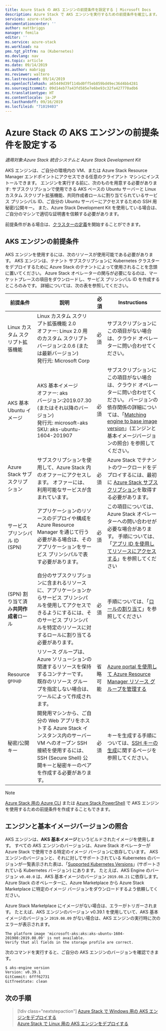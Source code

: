 ```yaml
---
title: Azure Stack の AKS エンジンの前提条件を設定する | Microsoft Docs
description: Azure Stack で AKS エンジンを実行するための前提条件を確立します。
services: azure-stack
documentationcenter: ''
author: mattbriggs
manager: femila
editor: ''
ms.service: azure-stack
ms.workload: na
pms.tgt_pltfrm: na (Kubernetes)
ms.devlang: nav
ms.topic: article
ms.date: 09/14/2019
ms.author: mabrigg
ms.reviewer: waltero
ms.lastreviewed: 09/14/2019
ms.openlocfilehash: a65449d39f114bd0ff5eb859bd49ec36d4bb4281
ms.sourcegitcommit: 09d14eb77a43fd585e7e6be93c32fa427770adb6
ms.translationtype: HT
ms.contentlocale: ja-JP
ms.lasthandoff: 09/16/2019
ms.locfileid: "71019403"
---
```

# <a name="set-up-the-prerequisites-for-the-aks-engine-on-azure-stack"></a>Azure Stack の AKS エンジンの前提条件を設定する

*適用対象:Azure Stack 統合システムと Azure Stack Development Kit*

AKS エンジンは、ご自分の環境内の VM、または Azure Stack Resource Manager エンドポイントにアクセスできる任意のクライアント マシンにインストールできます。 エンジンを実行する前に、次のものを用意する必要があります: サブスクリプションで使用できる AKS ベースの Ubuntu サーバーと Linux カスタム スクリプト拡張機能、共同作成者ロールに割り当てられているサービス プリンシパル ID、ご自分の Ubuntu サーバーにアクセスするための SSH 用秘密/公開キー。 また、Azure Stack Development Kit を使用している場合は、ご自分のマシンで適切な証明書を信頼する必要があります。

前提条件がある場合は、[クラスターの定義](azure-stack-kubernetes-aks-engine-deploy-cluster.md)を開始することができます。

## <a name="prerequisites-for-the-aks-engine"></a>AKS エンジンの前提条件

AKS エンジンを使用するには、次のリソースが使用可能である必要があります。 AKS エンジンは、テナント サブスクリプションに Kubernetes クラスターをデプロイするために Azure Stack のテナントによって使用されることを念頭に置いてください。 Azure Stack オペレーターの関与が必要になるのは、マーケットプレースの項目をダウンロードし、サービス プリンシパル ID を作成するところのみです。 詳細については、次の表を参照してください。

| 前提条件 | 説明 | 必須 | Instructions |
| --- | --- | --- | --- |
| Linux カスタム スクリプト拡張機能 | Linux カスタム スクリプト拡張機能 2.0<br>オファー: Linux 2.0 用のカスタム スクリプト<br>バージョン:2.0.6 (または最新バージョン)<br>発行元: Microsoft Corp | 必須 | サブスクリプションにこの項目がない場合は、クラウド オペレーターに問い合わせてください。 |
| AKS 基本 Ubuntu イメージ | AKS 基本イメージ<br>オファー: aks<br>バージョン:2019.07.30 (またはそれ以降のバージョン)<br>発行元: microsoft-aks<br>SKU: aks-ubuntu-1604-201907 | 必須 | サブスクリプションにこの項目がない場合は、クラウド オペレーターに問い合わせてください。 バージョンの依存関係の詳細については、「[Matching engine to base image version](#matching-engine-to-base-image-version)」(エンジンと基本イメージバージョンの照合) を参照してください。 |
| Azure Stack サブスクリプション | サブスクリプションを使用して、Azure Stack 内のオファーにアクセスします。 オファーには、利用可能なサービスが含まれています。 | 必須 | Azure Stack でテナントのワークロードをデプロイするには、最初に [Azure Stack サブスクリプション](https://docs.microsoft.com/azure-stack/user/azure-stack-subscribe-services)を取得する必要があります。 |
| サービス プリンシパル ID (SPN) |  アプリケーションのリソースのデプロイや構成を Azure Resource Manager を通じて行う必要がある場合は、そのアプリケーションをサービス プリンシパルで表す必要があります。 | 必須 | この項目については、Azure Stack オペレーターへの問い合わせが必要な場合があります。  手順については、「[アプリ ID を使用してリソースにアクセスする](https://docs.microsoft.com/azure-stack/operator/azure-stack-create-service-principals)」を参照してください |
| (SPN) 割り当て済み**共同作成者**ロール | 自分のサブスクリプションに含まれるリソースに、アプリケーションからサービス プリンシパルを使用してアクセスできるようにするには、そのサービス プリンシパルを特定のリソースに対するロールに割り当てる必要があります。 | 必須 | 手順については、「[ロールの割り当て](https://docs.microsoft.com/azure-stack/operator/azure-stack-create-service-principals#assign-a-role)」を参照してください |
| Resource group | リソース グループは、Azure ソリューションの関連するリソースを保持するコンテナーです。 既存のリソース グループを指定しない場合は、ツールによって作成されます。 | 省略可能 | [Azure portal を使用して Azure Resource Manager リソース グループを管理する](https://docs.microsoft.com/azure/azure-resource-manager/manage-resource-groups-portal) |
| 秘密/公開キー | 開発用マシンから、ご自分の Web アプリをホストする Azure Stack インスタンス内のサーバー VM へのオープン SSH 接続を使用するには、SSH (Secure Shell) 公開キーと秘密キーのペアを作成する必要があります。 | 必須 | キーを生成する手順については、[SSH キーの生成](https://docs.microsoft.com/azure-stack/user/azure-stack-dev-start-howto-ssh-public-key)に関するページを参照してください。|

> [!Note]  
> [Azure Stack 用の Azure CLI](https://docs.microsoft.com/azure-stack/user/azure-stack-version-profiles-azurecli2) または [Azure Stack PowerShell](https://docs.microsoft.com/azure-stack/operator/azure-stack-powershell-install) で AKS エンジンを使用するための前提条件を作成することもできます。

## <a name="matching-engine-to-base-image-version"></a>エンジンと基本イメージバージョンの照合

AKS エンジンは、**AKS 基本イメージ**というビルドされたイメージを使用します。 すべての AKS エンジンのバージョンは、Azure Stack オペレーターが Azure Stack で使用できる特定のイメージ バージョンに依存しています。 AKS エンジンのバージョンと、それに対してサポートされている Kubernetes のバージョンが一覧表示された表は、「[Supported Kubernetes Versions](https://github.com/Azure/aks-engine/blob/master/docs/topics/azure-stack.md#supported-kubernetes-versions)」(サポートされている Kubernetes バージョン) にあります。 たとえば、AKS Engine のバージョン `v0.40.0` は、AKS 基本イメージのバージョン `2019.08.21` に依存します。 Azure Stack のオペレーターに、Azure Marketplace から Azure Stack Marketplace に特定のイメージ バージョンをダウンロードするよう依頼してください。

Azure Stack Marketplace にイメージがない場合は、エラーがトリガーされます。 たとえば、AKS エンジンのバージョン v0.39.1 を使用していて、AKS 基本イメージのバージョン `2019.08.09` がない場合は、AKS エンジンの実行時に次のエラーが表示されます。 

```Text  
The platform image 'microsoft-aks:aks:aks-ubuntu-1604-201908:2019.08.09' is not available. 
Verify that all fields in the storage profile are correct.
```

次のコマンドを実行すると、ご自分の AKS エンジンのバージョンを確認できます。

```bash  
$ aks-engine version
Version: v0.39.1
GitCommit: 6fff62731
GitTreeState: clean
```

## <a name="next-steps"></a>次の手順

> [!div class="nextstepaction"]
> [Azure Stack で Windows 用の AKS エンジンをデプロイする](azure-stack-kubernetes-aks-engine-deploy-windows.md)  
> [Azure Stack で Linux 用の AKS エンジンをデプロイする](azure-stack-kubernetes-aks-engine-deploy-linux.md)